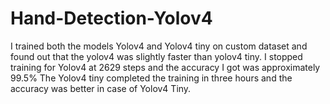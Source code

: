 # Hand-Detection-Yolov4

I trained both the models Yolov4 and Yolov4 tiny on custom dataset and found out that the yolov4 was slightly faster than yolov4 tiny.
I stopped training for Yolov4 at 2629 steps and the accuracy I got was approximately 99.5%
The Yolov4 tiny completed the training in three hours and the accuracy was better in case of Yolov4 Tiny. 
